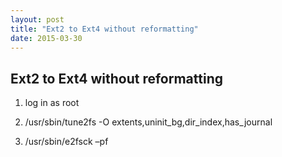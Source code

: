 ```yaml
---
layout: post
title: "Ext2 to Ext4 without reformatting"
date: 2015-03-30
---
```

## Ext2 to Ext4 without reformatting

1. log in as root

2. /usr/sbin/tune2fs -O extents,uninit_bg,dir_index,has_journal <drive>

3. /usr/sbin/e2fsck –pf <drive>
